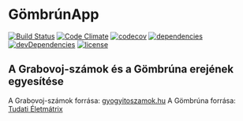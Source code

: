 # GömbrúnApp  

[![Build Status](https://travis-ci.org/nadapapa/gombrunapp.svg?branch=master)](https://travis-ci.org/nadapapa/gombrunapp)
[![Code Climate](https://codeclimate.com/github/nadapapa/gombrunapp/badges/gpa.svg)](https://codeclimate.com/github/nadapapa/gombrunapp)
[![codecov](https://codecov.io/gh/nadapapa/gombrunapp/branch/master/graph/badge.svg)](https://codecov.io/gh/nadapapa/gombrunapp)
[![dependencies](https://david-dm.org/nadapapa/gombrunapp/status.svg)](https://david-dm.org/nadapapa/gombrunapp)
[![devDependencies](https://david-dm.org/nadapapa/gombrunapp/dev-status.svg)](https://david-dm.org/nadapapa/gombrunapp?type=dev)
[![license](https://img.shields.io/github/license/mashape/apistatus.svg)](https://github.com/nadapapa/gombrunapp/blob/master/LICENSE)

## A Grabovoj-számok és a Gömbrúna erejének egyesítése  

A Grabovoj-számok forrása: [gyogyitoszamok.hu](http://gyogyitoszamok.hu)
A Gömbrúna forrása: [Tudati Életmátrix](http://tudatieletmatrix.com/post/129339644986/agombruna)